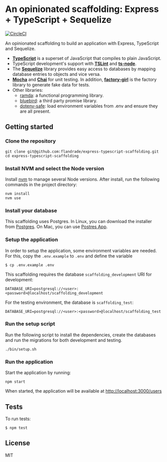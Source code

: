 # An opinionated scaffolding: Express + TypeScript + Sequelize

[![CircleCI](https://circleci.com/gh/flandrade/express-typescript-scaffolding.svg?style=svg)](https://circleci.com/gh/flandrade/express-typescript-scaffolding)

An opinionated scaffolding to build an application with Express, TypeScript and Sequelize.

- **[TypeScript](https://www.typescriptlang.org/)** is a superset of JavaScript
that compiles to plain JavaScript.
- TypeScript development's support with **[TSLint](https://palantir.github.io/tslint/)**
and **[ts-node](https://github.com/TypeStrong/ts-node)**.
- The **[Sequelize](http://docs.sequelizejs.com/)** library provides easy access to
databases by mapping database entries to objects and vice versa.
- **[Mocha](https://mochajs.org/)** and **[Chai](https://www.chaijs.com/)** for unit
testing. In addition, **[factory-girl](https://github.com/aexmachina/factory-girl)**
is the factory library to generate fake data for tests.
- Other libraries:
  - [ramda](https://ramdajs.com/): a functional programming library.
  - [bluebird](http://bluebirdjs.com/docs/getting-started.html): a third party
promise library.
  - [dotenv-safe](https://github.com/rolodato/dotenv-safe): load environment
  variables from .env and ensure they are all present.

## Getting started

### Clone the repository

```
git clone git@github.com:flandrade/express-typescript-scaffolding.git
cd express-typescript-scaffolding
```

### Install NVM and select the Node version

Install [nvm](https://github.com/creationix/nvm) to manage several Node versions.
After install, run the following commands in the project directory:

```
nvm install
nvm use
```

### Install your database

This scaffolding uses Postgres. In Linux, you can download the installer from
[Postgres](https://www.postgresql.org/download/). On Mac, you can use
[Postres App](https://postgresapp.com/).


### Setup the application

In order to setup the application, some environment variables are needed. For this,
copy the `.env.example` to `.env` and define the variable

```
$ cp .env.example .env
```

This scaffolding requires the database `scaffolding_development` URI for development:

```
DATABASE_URI=postgresql://<user>:<password>@localhost/scaffolding_development
```

For the testing environment, the database is `scaffolding_test`:

```
DATABASE_URI=postgresql://<user>:<password>@localhost/scaffolding_test
```

### Run the setup script

Run the following script to install the dependencies, create the databases and
run the migrations for both development and testing.

```
./bin/setup.sh
```

### Run the application

Start the application by running:

```
npm start
```

When started, the application will be available at [http://localhost:3000/users](http://localhost:3000/users)

## Tests

To run tests:

```
$ npm test
```

## License
MIT
